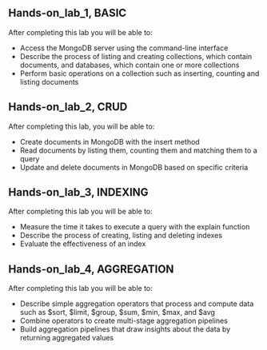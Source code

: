 ## Hands-on_lab_1, BASIC
After completing this lab you will be able to:
- Access the MongoDB server using the command-line interface
- Describe the process of listing and creating collections, which contain documents, and databases, which contain one or more collections
- Perform basic operations on a collection such as inserting, counting and listing documents

## Hands-on_lab_2, CRUD
After completing this lab, you will be able to:
- Create documents in MongoDB with the insert method
- Read documents by listing them, counting them and matching them to a query
- Update and delete documents in MongoDB based on specific criteria

## Hands-on_lab_3, INDEXING
After completing this lab you will be able to:
- Measure the time it takes to execute a query with the explain function
- Describe the process of creating, listing and deleting indexes
- Evaluate the effectiveness of an index

## Hands-on_lab_4, AGGREGATION
After completing this lab you will be able to:
- Describe simple aggregation operators that process and compute data such as $sort, $limit, $group, $sum, $min, $max, and $avg
- Combine operators to create multi-stage aggregation pipelines
- Build aggregation pipelines that draw insights about the data by returning aggregated values
